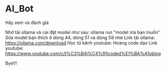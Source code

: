 # AI_Bot
Hãy xem và đánh giá

Nhớ tải ollama và cài đặt model như sau: ollama run "model mà bạn muốn" Sửa model bạn thích ở dòng 44, dòng 51 và dòng 59 nhé Link tải ollama: https://ollama.com/download Học từ kênh youtube: Hoàng code dạo Link youtube: https://www.youtube.com/c/t%C3%B4i%C4%91icoded%E1%BA%A1oblog 

Bye!!!
